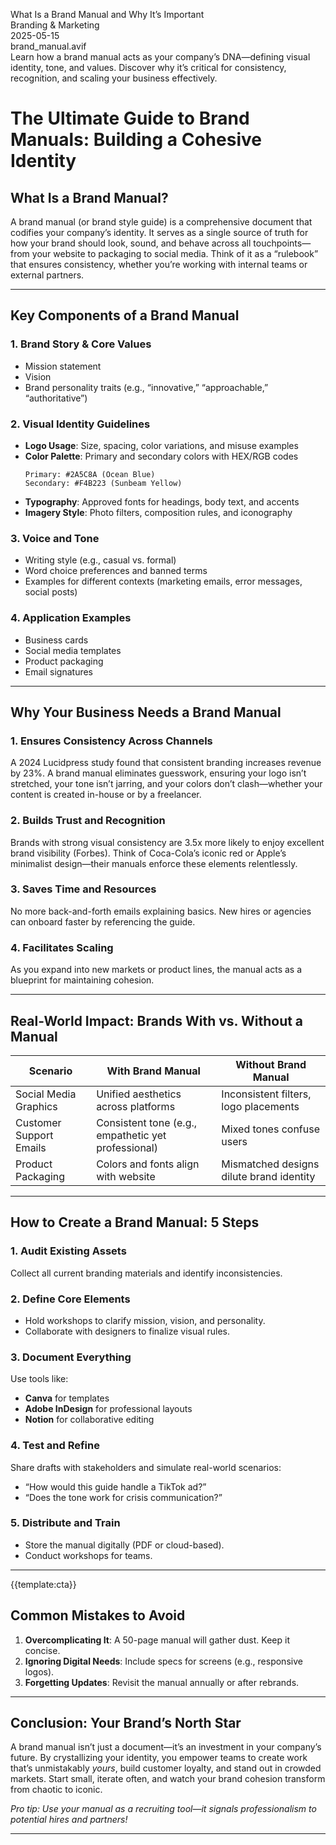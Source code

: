 What Is a Brand Manual and Why It’s Important  
Branding & Marketing  
2025-05-15  
brand_manual.avif  
Learn how a brand manual acts as your company’s DNA—defining visual identity, tone, and values. Discover why it’s critical for consistency, recognition, and scaling your business effectively.

# The Ultimate Guide to Brand Manuals: Building a Cohesive Identity

## What Is a Brand Manual?

A brand manual (or brand style guide) is a comprehensive document that codifies your company’s identity. It serves as a single source of truth for how your brand should look, sound, and behave across all touchpoints—from your website to packaging to social media. Think of it as a “rulebook” that ensures consistency, whether you’re working with internal teams or external partners.

---

## Key Components of a Brand Manual

### 1. **Brand Story & Core Values**

- Mission statement
- Vision
- Brand personality traits (e.g., “innovative,” “approachable,” “authoritative”)

### 2. **Visual Identity Guidelines**

- **Logo Usage**: Size, spacing, color variations, and misuse examples
- **Color Palette**: Primary and secondary colors with HEX/RGB codes
  ```
  Primary: #2A5C8A (Ocean Blue)
  Secondary: #F4B223 (Sunbeam Yellow)
  ```
- **Typography**: Approved fonts for headings, body text, and accents
- **Imagery Style**: Photo filters, composition rules, and iconography

### 3. **Voice and Tone**

- Writing style (e.g., casual vs. formal)
- Word choice preferences and banned terms
- Examples for different contexts (marketing emails, error messages, social posts)

### 4. **Application Examples**

- Business cards
- Social media templates
- Product packaging
- Email signatures

---

## Why Your Business Needs a Brand Manual

### 1. Ensures Consistency Across Channels

A 2024 Lucidpress study found that consistent branding increases revenue by 23%. A brand manual eliminates guesswork, ensuring your logo isn’t stretched, your tone isn’t jarring, and your colors don’t clash—whether your content is created in-house or by a freelancer.

### 2. Builds Trust and Recognition

Brands with strong visual consistency are 3.5x more likely to enjoy excellent brand visibility (Forbes). Think of Coca-Cola’s iconic red or Apple’s minimalist design—their manuals enforce these elements relentlessly.

### 3. Saves Time and Resources

No more back-and-forth emails explaining basics. New hires or agencies can onboard faster by referencing the guide.

### 4. Facilitates Scaling

As you expand into new markets or product lines, the manual acts as a blueprint for maintaining cohesion.

---

## Real-World Impact: Brands With vs. Without a Manual

| Scenario                | With Brand Manual                                   | Without Brand Manual                     |
| ----------------------- | --------------------------------------------------- | ---------------------------------------- |
| Social Media Graphics   | Unified aesthetics across platforms                 | Inconsistent filters, logo placements    |
| Customer Support Emails | Consistent tone (e.g., empathetic yet professional) | Mixed tones confuse users                |
| Product Packaging       | Colors and fonts align with website                 | Mismatched designs dilute brand identity |

---

## How to Create a Brand Manual: 5 Steps

### 1. Audit Existing Assets

Collect all current branding materials and identify inconsistencies.

### 2. Define Core Elements

- Hold workshops to clarify mission, vision, and personality.
- Collaborate with designers to finalize visual rules.

### 3. Document Everything

Use tools like:

- **Canva** for templates
- **Adobe InDesign** for professional layouts
- **Notion** for collaborative editing

### 4. Test and Refine

Share drafts with stakeholders and simulate real-world scenarios:

- “How would this guide handle a TikTok ad?”
- “Does the tone work for crisis communication?”

### 5. Distribute and Train

- Store the manual digitally (PDF or cloud-based).
- Conduct workshops for teams.

---

{{template:cta}}

## Common Mistakes to Avoid

1. **Overcomplicating It**: A 50-page manual will gather dust. Keep it concise.
2. **Ignoring Digital Needs**: Include specs for screens (e.g., responsive logos).
3. **Forgetting Updates**: Revisit the manual annually or after rebrands.

---

## Conclusion: Your Brand’s North Star

A brand manual isn’t just a document—it’s an investment in your company’s future. By crystallizing your identity, you empower teams to create work that’s unmistakably _yours_, build customer loyalty, and stand out in crowded markets. Start small, iterate often, and watch your brand cohesion transform from chaotic to iconic.

_Pro tip: Use your manual as a recruiting tool—it signals professionalism to potential hires and partners!_

---
